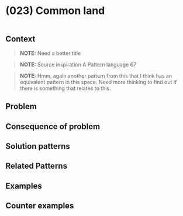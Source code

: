 # (023) Common land

<image>

## Context

> **NOTE:**
> Need a better title

> **NOTE:**
> Source inspiration A Pattern language 67

> **NOTE:**
> Hmm, again another pattern from this that I think has an equivalent pattern in this space.
> Need more thinking to find out if there is something that relates to this.

## Problem


## Consequence of problem


## Solution patterns


## Related Patterns


## Examples

<links to examples>

## Counter examples

<links to counter-examples>